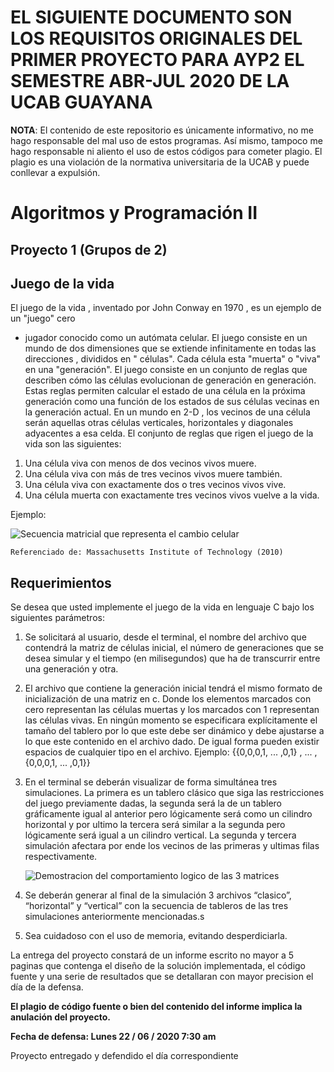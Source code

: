 # EL SIGUIENTE DOCUMENTO SON LOS REQUISITOS ORIGINALES DEL PRIMER PROYECTO PARA AYP2 EL SEMESTRE ABR-JUL 2020 DE LA UCAB GUAYANA

**NOTA**: El contenido de este repositorio es únicamente informativo, no me hago responsable del mal uso de estos programas.
Así mismo, tampoco me hago responsable ni aliento el uso de estos códigos para cometer plagio. El plagio es una violación de la normativa
universitaria de la UCAB y puede conllevar a expulsión.

# Algoritmos y Programación II

## Proyecto 1 (Grupos de 2)

## Juego de la vida

El juego de la vida , inventado por John Conway en 1970 , es un ejemplo de un "juego" cero

- jugador conocido como un autómata celular. El juego consiste en un mundo de dos
dimensiones que se extiende infinitamente en todas las direcciones , divididos en " células".
Cada célula esta "muerta" o "viva" en una "generación". El juego consiste en un conjunto de
reglas que describen cómo las células evolucionan de generación en generación. Estas
reglas permiten calcular el estado de una célula en la próxima generación como una función
de los estados de sus células vecinas en la generación actual. En un mundo en 2-D , los
vecinos de una célula serán aquellas otras células verticales, horizontales y diagonales
adyacentes a esa celda. El conjunto de reglas que rigen el juego de la vida son las siguientes:
1. Una célula viva con menos de dos vecinos vivos muere.
2. Una célula viva con más de tres vecinos vivos muere también.
3. Una célula viva con exactamente dos o tres vecinos vivos vive.
4. Una célula muerta con exactamente tres vecinos vivos vuelve a la vida.

Ejemplo:

![Secuencia matricial que representa el cambio celular](https://i.imgur.com/W7sKTEo.png)

```
Referenciado de: Massachusetts Institute of Technology (2010)
```
## Requerimientos

Se desea que usted implemente el juego de la vida en lenguaje C bajo los siguientes
parámetros:

1. Se solicitará al usuario, desde el terminal, el nombre del archivo que contendrá la matriz
    de células inicial, el número de generaciones que se desea simular y el tiempo (en
    milisegundos) que ha de transcurrir entre una generación y otra.


2. El archivo que contiene la generación inicial tendrá el mismo formato de inicialización de
    una matriz en c. Donde los elementos marcados con cero representan las células
    muertas y los marcados con 1 representan las células vivas. En ningún momento se
    especificara explícitamente el tamaño del tablero por lo que este debe ser dinámico y
    debe ajustarse a lo que este contenido en el archivo dado. De igual forma pueden existir
    espacios de cualquier tipo en el archivo.
Ejemplo:
{{0,0,0,1, ... ,0,1} , ... , {0,0,0,1, ... ,0,1}}
3. En el terminal se deberán visualizar de forma simultánea tres simulaciones. La primera es
    un tablero clásico que siga las restricciones del juego previamente dadas, la segunda
    será la de un tablero gráficamente igual al anterior pero lógicamente será como un cilindro
    horizontal y por ultimo la tercera será similar a la segunda pero lógicamente será igual a
    un cilindro vertical. La segunda y tercera simulación afectara por ende los vecinos de las
    primeras y ultimas filas respectivamente.
    
    ![Demostracion del comportamiento logico de las 3 matrices](https://i.imgur.com/h72Gggi.png)
    
4. Se deberán generar al final de la simulación 3 archivos “clasico”, “horizontal” y “vertical”
    con la secuencia de tableros de las tres simulaciones anteriormente mencionadas.s
5. Sea cuidadoso con el uso de memoria, evitando desperdiciarla.

La entrega del proyecto constará de un informe escrito no mayor a 5 paginas que contenga
el diseño de la solución implementada, el código fuente y una serie de resultados que se
detallaran con mayor precision el día de la defensa.

**El plagio de código fuente o bien del contenido del informe implica la anulación del
proyecto.**

**Fecha de defensa: Lunes 22 / 06 / 2020 7:30 am**

Proyecto entregado y defendido el día correspondiente
